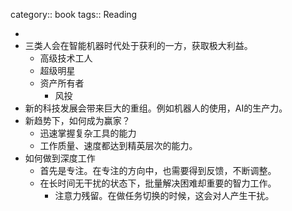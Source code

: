 category:: book 
tags:: Reading

-
- 三类人会在智能机器时代处于获利的一方，获取极大利益。
	- 高级技术工人
	- 超级明星
	- 资产所有者
		- 风投
- 新的科技发展会带来巨大的重组。例如机器人的使用，AI的生产力。
- 新趋势下，如何成为赢家？
	- 迅速掌握复杂工具的能力
	- 工作质量、速度都达到精英层次的能力。
- 如何做到深度工作
	- 首先是专注。在专注的方向中，也需要得到反馈，不断调整。
	- 在长时间无干扰的状态下，批量解决困难却重要的智力工作。
		- 注意力残留。在做任务切换的时候，这会对人产生干扰。